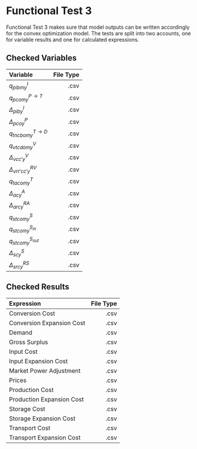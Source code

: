 # Functional Test 3
Functional Test 3 makes sure that model outputs can be written accordingly for the convex optimization model. The tests are split into two accounts, one for variable results and one for calculated expressions.

## Checked Variables
|Variable|File Type|
|:----- | ---: |
|$q^{I}_{pibmy}$   | .csv |
|$q^{P \rightarrow T}_{pcomy}$ | .csv |
|$\Delta^{I}_{piby}$   | .csv |
|$\Delta^{P}_{pcoy}$   | .csv |
|$q^{T \rightarrow D}_{tncbomy}$ | .csv |
|$q^{V}_{vtcdomy}$   | .csv |
|$\Delta^{V}_{vcc'y}$   | .csv |
|$\Delta^{RV}_{vrr'cc'y}$  | .csv |
|$q^{T}_{tacomy}$   | .csv |
|$\Delta^{A}_{acy}$   | .csv |
|$\Delta^{RA}_{arcy}$   | .csv |
|$q^{S}_{stcomy}$   | .csv |
|$q^{S_{in}}_{stcomy}$   | .csv |
|$q^{S_{out}}_{stcomy}$   | .csv |
|$\Delta^{S}_{scy}$   | .csv |
|$\Delta^{RS}_{srcy}$  | .csv |

## Checked Results
|Expression|File Type|
|:----- | ---: |
|Conversion Cost           | .csv |
|Conversion Expansion Cost | .csv |
|Demand                    | .csv |
|Gross Surplus             | .csv |
|Input Cost                | .csv |
|Input Expansion Cost      | .csv |
|Market Power Adjustment   | .csv |
|Prices                    | .csv |
|Production Cost           | .csv |
|Production Expansion Cost | .csv |
|Storage Cost              | .csv |
|Storage Expansion Cost    | .csv |
|Transport Cost            | .csv |
|Transport Expansion Cost  | .csv |